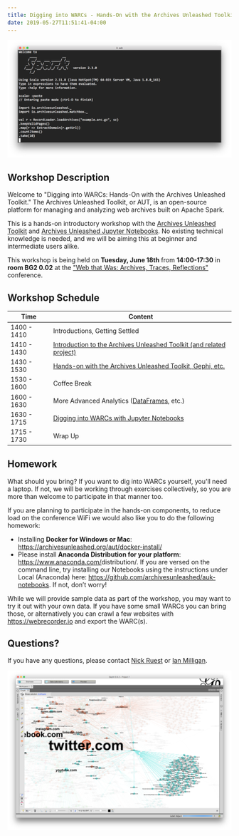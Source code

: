 ```yaml
---
title: Digging into WARCs - Hands-On with the Archives Unleashed Toolkit
date: 2019-05-27T11:51:41-04:00
---
```


![AUK Notebook screenshot](/images/prompt.png)

## Workshop Description

Welcome to "Digging into WARCs: Hands-On with the Archives Unleashed Toolkit." The Archives Unleashed Toolkit, or AUT, is an open-source platform for managing and analyzing web archives built on Apache Spark. 

This is a hands-on introductory workshop with the [Archives Unleashed Toolkit](/aut) and [Archives Unleashed Jupyter Notebooks](/notebooks). No existing technical knowledge is needed, and we will be aiming this at beginner and intermediate users alike. 

This workshop is being held on **Tuesday, June 18th** from **14:00-17:30** in **room BG2 0.02** at the ["Web that Was: Archives, Traces, Reflections"](http://thewebthatwas.net) conference.

## Workshop Schedule

|  Time       | Content                                                              |
|-------------|----------------------------------------------------------------------|
| 1400 - 1410 | Introductions, Getting Settled                                       |
| 1410 - 1430 | [Introduction to the Archives Unleashed Toolkit (and related project)](https://docs.google.com/presentation/d/1YXxNZblL7z6TcpwzX9kxbjg-1eG-K3HRfeyruOlrDg0/edit?usp=sharing) |
| 1430 - 1530 | [Hands-on with the Archives Unleashed Toolkit, Gephi, etc.](https://archivesunleashed.org/aut/lesson/)            |
| 1530 - 1600 | Coffee Break                                                         |
| 1600 - 1630 | More Advanced Analytics ([DataFrames](https://archivesunleashed.org/aut/#dataframes), etc.)                           |
| 1630 - 1715 | [Digging into WARCs with Jupyter Notebooks](https://archivesunleashed.org/notebooks/)                            |
| 1715 - 1730 | Wrap Up                                                              |

## Homework

What should you bring? If you want to dig into WARCs yourself, you'll need a laptop. If not, we will be working through exercises collectively, so you are more than welcome to participate in that manner too. 

If you are planning to participate in the hands-on components, to reduce load on the conference WiFi we would also like you to do the following homework:

* Installing **Docker for Windows or Mac**: <https://archivesunleashed.org/aut/docker-install/>
* Please install **Anaconda Distribution for your platform**: <https://www.anaconda.com/>distribution/. If you are versed on the command line, try installing our Notebooks using the instructions under Local (Anaconda) here: <https://github.com/archivesunleashed/auk-notebooks>. If not, don’t worry! 

While we will provide sample data as part of the workshop, you may want to try it out with your own data. If you have some small WARCs you can bring those, or alternatively you can crawl a few websites with <https://webrecorder.io> and export the WARC(s). 

## Questions?

If you have any questions, please contact [Nick Ruest](mailto:nick@archivesunleashed.org) or [Ian Milligan](mailto:i2milligan@uwaterloo.ca).

![AUK Notebook screenshot](/images/gephi.png)